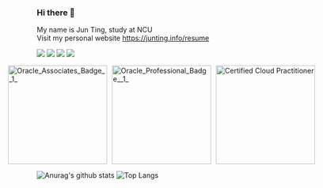 ### Hi there 👋
My name is Jun Ting, study at NCU
<br>
Visit my personal website
https://junting.info/resume

![](https://img.shields.io/badge/license-Java_OCA-green)
![](https://img.shields.io/badge/license-Java_OCP-green)
![](https://img.shields.io/badge/license-JavaEE%20Web-green)
![](https://img.shields.io/badge/license-CCP-blue)


<div style="display:flex; justify-content:center;">
  <img src="https://github.com/JunTingLin/JunTingLin/assets/92431095/6316267b-5a18-4973-b385-ac93abc9d5de" alt="Oracle_Associates_Badge__1_" width="200" style="margin-right: 10px;">
  <img src="https://github.com/JunTingLin/JunTingLin/assets/92431095/ca36b33a-8ad0-4239-a445-f79265c9d99a" alt="Oracle_Professional_Badge__1_" width="200" style="margin-right: 10px;">
  <img src="https://github.com/JunTingLin/JunTingLin/assets/92431095/f427b42d-c27d-4df1-acd0-04cdfb663489" alt="Certified Cloud Practitioner" width="200">
</div>

![Anurag's github stats](https://github-readme-stats.vercel.app/api?username=JunTingLin&layout=compact)
![Top Langs](https://github-readme-stats.vercel.app/api/top-langs/?username=JunTingLin&layout=compact)




<!--
**JunTingLin/JunTingLin** is a ✨ _special_ ✨ repository because its `README.md` (this file) appears on your GitHub profile.

Here are some ideas to get you started:

- 🔭 I’m currently working on ...
- 🌱 I’m currently learning ...
- 👯 I’m looking to collaborate on ...
- 🤔 I’m looking for help with ...
- 💬 Ask me about ...
- 📫 How to reach me: ...
- 😄 Pronouns: ...
- ⚡ Fun fact: ...
-->
